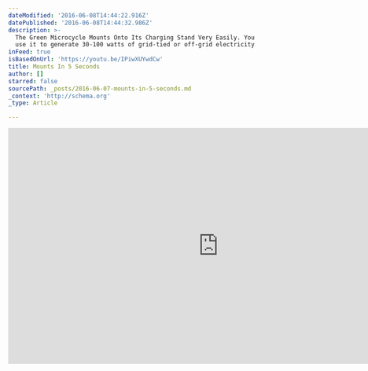 ```yaml
---
dateModified: '2016-06-08T14:44:22.916Z'
datePublished: '2016-06-08T14:44:32.986Z'
description: >-
  The Green Microcycle Mounts Onto Its Charging Stand Very Easily. You can then
  use it to generate 30-100 watts of grid-tied or off-grid electricity.
inFeed: true
isBasedOnUrl: 'https://youtu.be/IPiwXUYwdCw'
title: Mounts In 5 Seconds
author: []
starred: false
sourcePath: _posts/2016-06-07-mounts-in-5-seconds.md
_context: 'http://schema.org'
_type: Article

---
```

<iframe src="https://cdn.embedly.com/widgets/media.html?src=https://www.youtube.com/embed/IPiwXUYwdCw?feature=oembed&amp;url=http://www.youtube.com/watch?v=IPiwXUYwdCw&amp;image=https://i.ytimg.com/vi/IPiwXUYwdCw/hqdefault.jpg&amp;key=b7d04c9b404c499eba89ee7072e1c4f7&amp;type=text/html&amp;schema=youtube" width="854" height="480" scrolling="no" frameborder="0" allowfullscreen="" style=""></iframe>